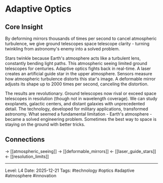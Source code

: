 # Adaptive Optics

## Core Insight
By deforming mirrors thousands of times per second to cancel atmospheric turbulence, we give ground telescopes space telescope clarity - turning twinkling from astronomy's enemy into a solved problem.

Stars twinkle because Earth's atmosphere acts like a turbulent lens, constantly bending light paths. This atmospheric seeing limited ground telescopes for centuries. Adaptive optics fights back in real-time. A laser creates an artificial guide star in the upper atmosphere. Sensors measure how atmospheric turbulence distorts this star's image. A deformable mirror adjusts its shape up to 2000 times per second, canceling the distortion.

The results are revolutionary. Ground telescopes now rival or exceed space telescopes in resolution (though not in wavelength coverage). We can study exoplanets, galactic centers, and distant galaxies with unprecedented detail. The technology, developed for military applications, transformed astronomy. What seemed a fundamental limitation - Earth's atmosphere - became a solved engineering problem. Sometimes the best way to space is staying on the ground with better tricks.

## Connections
→ [[atmospheric_seeing]]
→ [[deformable_mirrors]]
← [[laser_guide_stars]]
← [[resolution_limits]]

---
Level: L4
Date: 2025-12-21
Tags: #technology #optics #adaptive #atmosphere #innovation